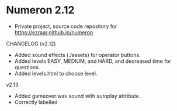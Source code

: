 # Numeron 2.12

- Private project, source code repository for https://ezraar.github.io/numeron

CHANGELOG (v2.12)
- Added sound effects (./assets) for operator buttons.
- Added levels EASY, MEDIUM, and HARD, and decreased time for questions.
- Added levels.html to choose level.

v2.13
- Added gameover.wav sound with autoplay attribute.
- Correctly labelled <title> for each .html file.
